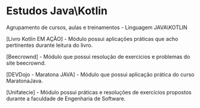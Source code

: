 # Estudos Java\Kotlin

Agrupamento de cursos, aulas e treinamentos - Linguagem JAVA\KOTLIN

[Livro Kotlin EM AÇÃO] - Módulo possui aplicações práticas que acho pertinentes durante leitura do livro.

[Beecrownd] - Módulo que possui resolução de exercicios e problemas do site beecrownd.

[DEVDojo - Maratona JAVA] - Módulo que possui aplicação prática do curso MaratonaJava.

[Unifatecie] - Módulo possui práticas e resoluções de exercicios propostos durante a faculdade de Engenharia de Software.
